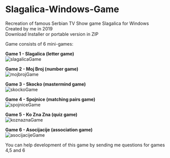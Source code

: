 # Slagalica-Windows-Game
Recreation of famous Serbian TV Show game Slagalica for Windows<br>
Created by me in 2019<br>
Download Installer or portable version in ZIP

Game consists of 6 mini-games:

<strong>Game 1 - Slagalica (letter game)</strong><br>
![slagalicaGame](https://user-images.githubusercontent.com/59028808/134611066-bdc89e76-d8da-4a33-a0fb-c05810c27309.png)

<strong>Game 2 - Moj Broj (number game)</strong><br>
![mojbrojGame](https://user-images.githubusercontent.com/59028808/134611072-7a3a53ef-e6da-4dc2-b0d6-9a361fa27f2c.png)

<strong>Game 3 - Skocko (mastermind game)</strong><br>
![skockoGame](https://user-images.githubusercontent.com/59028808/134611073-b32ff72b-8c33-41bc-94e1-8a18c4327d3c.png)

<strong>Game 4 - Spojnice (matching pairs game)</strong><br>
![spojniceGame](https://user-images.githubusercontent.com/59028808/134611068-6d3b4c39-ac8a-49e6-b02f-62b8dbafc748.png)

<strong>Game 5 - Ko Zna Zna (quiz game)</strong><br>
![koznaznaGame](https://user-images.githubusercontent.com/59028808/134611071-3148e6b8-de57-4af6-ad9b-9357b0eea691.png)

<strong>Game 6 - Asocijacije (association game)</strong><br>
![asocijacijeGame](https://user-images.githubusercontent.com/59028808/134611070-560f11d5-f0ef-4042-8fc9-58093b72af01.png)

You can help development of this game by sending me questions for games 4,5 and 6


